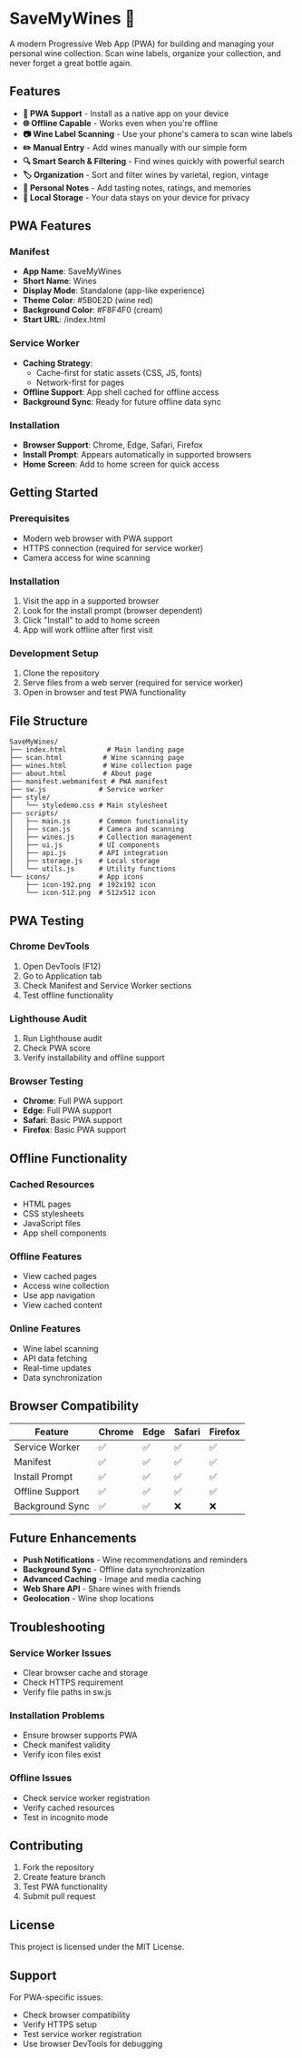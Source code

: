 # SaveMyWines 🍷

A modern Progressive Web App (PWA) for building and managing your personal wine collection. Scan wine labels, organize your collection, and never forget a great bottle again.

## Features

- **📱 PWA Support** - Install as a native app on your device
- **🌐 Offline Capable** - Works even when you're offline
- **📷 Wine Label Scanning** - Use your phone's camera to scan wine labels
- **✏️ Manual Entry** - Add wines manually with our simple form
- **🔍 Smart Search & Filtering** - Find wines quickly with powerful search
- **🏷️ Organization** - Sort and filter wines by varietal, region, vintage
- **📝 Personal Notes** - Add tasting notes, ratings, and memories
- **💾 Local Storage** - Your data stays on your device for privacy

## PWA Features

### Manifest
- **App Name**: SaveMyWines
- **Short Name**: Wines
- **Display Mode**: Standalone (app-like experience)
- **Theme Color**: #5B0E2D (wine red)
- **Background Color**: #F8F4F0 (cream)
- **Start URL**: /index.html

### Service Worker
- **Caching Strategy**: 
  - Cache-first for static assets (CSS, JS, fonts)
  - Network-first for pages
- **Offline Support**: App shell cached for offline access
- **Background Sync**: Ready for future offline data sync

### Installation
- **Browser Support**: Chrome, Edge, Safari, Firefox
- **Install Prompt**: Appears automatically in supported browsers
- **Home Screen**: Add to home screen for quick access

## Getting Started

### Prerequisites
- Modern web browser with PWA support
- HTTPS connection (required for service worker)
- Camera access for wine scanning

### Installation
1. Visit the app in a supported browser
2. Look for the install prompt (browser dependent)
3. Click "Install" to add to home screen
4. App will work offline after first visit

### Development Setup
1. Clone the repository
2. Serve files from a web server (required for service worker)
3. Open in browser and test PWA functionality

## File Structure

```
SaveMyWines/
├── index.html          # Main landing page
├── scan.html          # Wine scanning page
├── wines.html         # Wine collection page
├── about.html         # About page
├── manifest.webmanifest # PWA manifest
├── sw.js             # Service worker
├── style/
│   └── styledemo.css # Main stylesheet
├── scripts/
│   ├── main.js       # Common functionality
│   ├── scan.js       # Camera and scanning
│   ├── wines.js      # Collection management
│   ├── ui.js         # UI components
│   ├── api.js        # API integration
│   ├── storage.js    # Local storage
│   └── utils.js      # Utility functions
└── icons/            # App icons
    ├── icon-192.png  # 192x192 icon
    └── icon-512.png  # 512x512 icon
```

## PWA Testing

### Chrome DevTools
1. Open DevTools (F12)
2. Go to Application tab
3. Check Manifest and Service Worker sections
4. Test offline functionality

### Lighthouse Audit
1. Run Lighthouse audit
2. Check PWA score
3. Verify installability and offline support

### Browser Testing
- **Chrome**: Full PWA support
- **Edge**: Full PWA support
- **Safari**: Basic PWA support
- **Firefox**: Basic PWA support

## Offline Functionality

### Cached Resources
- HTML pages
- CSS stylesheets
- JavaScript files
- App shell components

### Offline Features
- View cached pages
- Access wine collection
- Use app navigation
- View cached content

### Online Features
- Wine label scanning
- API data fetching
- Real-time updates
- Data synchronization

## Browser Compatibility

| Feature | Chrome | Edge | Safari | Firefox |
|---------|--------|------|--------|---------|
| Service Worker | ✅ | ✅ | ✅ | ✅ |
| Manifest | ✅ | ✅ | ✅ | ✅ |
| Install Prompt | ✅ | ✅ | ✅ | ✅ |
| Offline Support | ✅ | ✅ | ✅ | ✅ |
| Background Sync | ✅ | ✅ | ❌ | ❌ |

## Future Enhancements

- **Push Notifications** - Wine recommendations and reminders
- **Background Sync** - Offline data synchronization
- **Advanced Caching** - Image and media caching
- **Web Share API** - Share wines with friends
- **Geolocation** - Wine shop locations

## Troubleshooting

### Service Worker Issues
- Clear browser cache and storage
- Check HTTPS requirement
- Verify file paths in sw.js

### Installation Problems
- Ensure browser supports PWA
- Check manifest validity
- Verify icon files exist

### Offline Issues
- Check service worker registration
- Verify cached resources
- Test in incognito mode

## Contributing

1. Fork the repository
2. Create feature branch
3. Test PWA functionality
4. Submit pull request

## License

This project is licensed under the MIT License.

## Support

For PWA-specific issues:
- Check browser compatibility
- Verify HTTPS setup
- Test service worker registration
- Use browser DevTools for debugging

